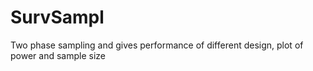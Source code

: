 # SurvSampl
Two phase sampling and gives performance of different design, plot of power and sample size 
